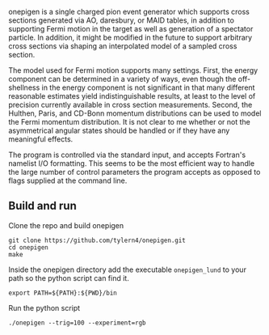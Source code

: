onepigen is a single charged pion event generator which supports cross
sections generated via AO, daresbury, or MAID tables, in addition to
supporting Fermi motion in the target as well as generation of a
spectator particle.  In addition, it might be modified in the future
to support arbitrary cross sections via shaping an interpolated model
of a sampled cross section.

The model used for Fermi motion supports many settings.  First, the
energy component can be determined in a variety of ways, even though
the off-shellness in the energy component is not significant in that
many different reasonable estimates yield indistinguishable results,
at least to the level of precision currently available in cross
section measurements.  Second, the Hulthen, Paris, and CD-Bonn
momentum distributions can be used to model the Fermi momentum
distribution.  It is not clear to me whether or not the asymmetrical
angular states should be handled or if they have any meaningful
effects.

The program is controlled via the standard input, and accepts
Fortran's namelist I/O formatting.  This seems to be the most
efficient way to handle the large number of control parameters the
program accepts as opposed to flags supplied at the command line.

## Build and run

Clone the repo and build onepigen
```
git clone https://github.com/tylern4/onepigen.git
cd onepigen
make
```

Inside the onepigen directory add the executable `onepigen_lund` to your path so the python script can find it.
```
export PATH=${PATH}:${PWD}/bin
```

Run the python script
```
./onepigen --trig=100 --experiment=rgb
```